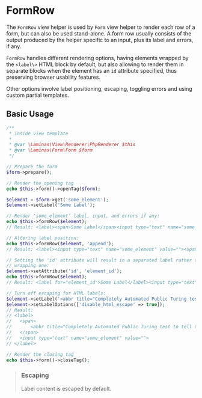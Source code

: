 # FormRow

The `FormRow` view helper is used by `Form` view helper to render each row of a
form, but can also be used stand-alone. A form row usually consists of the
output produced by the helper specific to an input, plus its label and errors,
if any.

`FormRow` handles different rendering options, having elements wrapped by the
`<label\>` HTML block by default, but also allowing to render them in separate
blocks when the element has an `id` attribute specified, thus preserving browser
usability features.

Other options involve label positioning, escaping, toggling errors and using
custom partial templates.

## Basic Usage

```php
/**
 * inside view template
 *
 * @var \Laminas\View\Renderer\PhpRenderer $this
 * @var \Laminas\Form\Form $form
 */

// Prepare the form
$form->prepare();

// Render the opening tag
echo $this->form()->openTag($form);

$element = $form->get('some_element');
$element->setLabel('Some Label');

// Render 'some_element' label, input, and errors if any:
echo $this->formRow($element);
// Result: <label><span>Some Label</span><input type="text" name="some_element" value=""></label>

// Altering label position:
echo $this->formRow($element, 'append');
// Result: <label><input type="text" name="some_element" value=""><span>Some Label</span></label>

// Setting the 'id' attribute will result in a separated label rather than a
// wrapping one:
$element->setAttribute('id', 'element_id');
echo $this->formRow($element);
// Result: <label for="element_id">Some Label</label><input type="text" name="some_element" id="element_id" value="">

// Turn off escaping for HTML labels:
$element->setLabel('<abbr title="Completely Automated Public Turing test to tell Computers and Humans Apart">CAPTCHA</abbr>');
$element->setLabelOptions(['disable_html_escape' => true]);
// Result:
// <label>
//   <span>
//       <abbr title="Completely Automated Public Turing test to tell Computers and Humans Apart">CAPTCHA</abbr>
//   </span>
//   <input type="text" name="some_element" value="">
// </label>

// Render the closing tag
echo $this->form()->closeTag();
```

> ### Escaping
>
> Label content is escaped by default.
